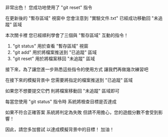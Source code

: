 非常出色！
您成功地使用了 "git reset" 指令

在更新後的 "暫存區域" 視窗中
您會注意到 "實驗文件.txt" 已經成功移動回 "未追蹤" 區域

本次關卡裡
您已經順利學會了三個與 "暫存區域" 互動的指令！

1. "git status" 用於查看 "暫存區域" 視窗
2. "git add" 用於將檔案推送到 "已追蹤" 區域
3. "git reset" 用於將檔案移回 "未追蹤" 區域

接下來，為了讓您進一步熟悉這些指令的使用方式
讓我們再做幾次練習吧

在接下來的模擬背景中
您需要將指定的檔案推送到 "已追蹤" 區域

如果您不想要提交它們
則將檔案移動回 "未追蹤" 區域即可

每當您使用 "git status" 指令時
系統將檢查目標是否達成

如果不符合正確答案
系統將判定為失敗
但請不用擔心，您的遊戲分數不會受到影響！

因此，請您多加嘗試
以達成模擬背景中的目標！
加油！
